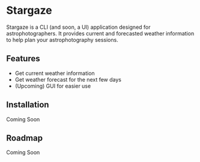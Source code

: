 # Stargaze

Stargaze is a CLI (and soon, a UI) application designed for astrophotographers. It provides current and forecasted weather information to help plan your astrophotography sessions.

## Features

- Get current weather information
- Get weather forecast for the next few days
- (Upcoming) GUI for easier use

## Installation

Coming Soon

## Roadmap

Coming Soon